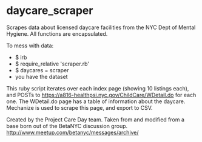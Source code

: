 daycare_scraper
===============

Scrapes data about licensed daycare facilities from the NYC Dept of Mental Hygiene. All functions are encapsulated. 

To mess with data:
- $ irb
- $ require_relative 'scraper.rb'
- $ daycares = scraper
- you have the dataset

This ruby script iterates over each index page (showing 10 listings each), and POSTs to https://a816-healthpsi.nyc.gov/ChildCare/WDetail.do for each one. The WDetail.do page has a table of information about the daycare.  Mechanize is used to scrape this page, and export to CSV.

Created by the Project Care Day team. Taken from and modified from a base born out of the BetaNYC discussion group. http://www.meetup.com/betanyc/messages/archive/
